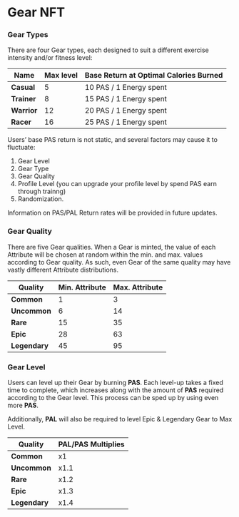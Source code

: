 # Gear NFT

### Gear Types

There are four Gear types, each designed to suit a different exercise intensity and/or fitness level:

| **Name**    | **Max level** | **Base Return at Optimal Calories Burned** |
| ----------- | ------------- | ------------------------------------------ |
| **Casual**  | 5             | 10  PAS / 1 Energy spent                   |
| **Trainer** | 8             | 15 PAS / 1 Energy spent                    |
| **Warrior** | 12            | 20 PAS / 1 Energy spent                    |
| **Racer**   | 16            | 25 PAS / 1 Energy spent                    |

Users’ base PAS return is not static, and several factors may cause it to fluctuate:

1. Gear Level
2. Gear Type
3. Gear Quality
4. Profile Level (you can upgrade your profile level by spend PAS earn through trainng)
5. Randomization.

Information on PAS/PAL Return rates will be provided in future updates.

### Gear Quality

There are five Gear qualities. When a Gear is minted, the value of each Attribute will be chosen at random within the min. and max. values according to Gear quality. As such, even Gear of the same quality may have vastly different Attribute distributions.

| Quality       | Min. Attribute | Max. Attribute |
| ------------- | -------------- | -------------- |
| **Common**    | 1              | 3              |
| **Uncommon**  | 6              | 14             |
| **Rare**      | 15             | 35             |
| **Epic**      | 28             | 63             |
| **Legendary** | 45             | 95             |

### Gear Level

Users can level up their Gear by burning **PAS**. Each level-up takes a fixed time to complete, which increases along with the amount of **PAS** required according to the Gear level. This process can be sped up by using even more **PAS**.

Additionally, **PAL** will also be required to level Epic & Legendary Gear to Max Level.

| Quality       | PAL/PAS Multiplies |
| ------------- | ------------------ |
| **Common**    | x1                 |
| **Uncommon**  | x1.1               |
| **Rare**      | x1.2               |
| **Epic**      | x1.3               |
| **Legendary** | x1.4               |

###
